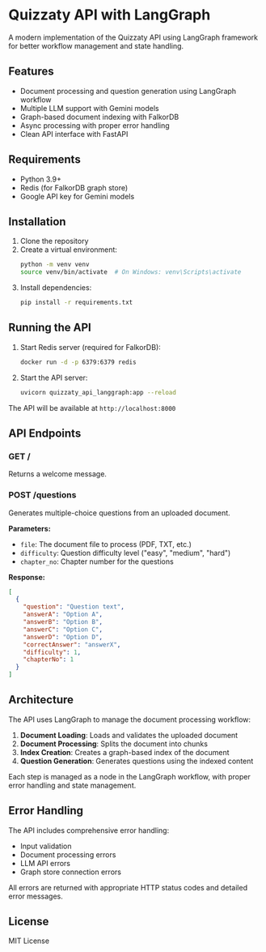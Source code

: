 # Quizzaty API with LangGraph

A modern implementation of the Quizzaty API using LangGraph framework for better workflow management and state handling.

## Features

- Document processing and question generation using LangGraph workflow
- Multiple LLM support with Gemini models
- Graph-based document indexing with FalkorDB
- Async processing with proper error handling
- Clean API interface with FastAPI

## Requirements

- Python 3.9+
- Redis (for FalkorDB graph store)
- Google API key for Gemini models

## Installation

1. Clone the repository
2. Create a virtual environment:
   ```bash
   python -m venv venv
   source venv/bin/activate  # On Windows: venv\Scripts\activate
   ```
3. Install dependencies:
   ```bash
   pip install -r requirements.txt
   ```

## Running the API

1. Start Redis server (required for FalkorDB):
   ```bash
   docker run -d -p 6379:6379 redis
   ```

2. Start the API server:
   ```bash
   uvicorn quizzaty_api_langgraph:app --reload
   ```

The API will be available at `http://localhost:8000`

## API Endpoints

### GET /
Returns a welcome message.

### POST /questions
Generates multiple-choice questions from an uploaded document.

**Parameters:**
- `file`: The document file to process (PDF, TXT, etc.)
- `difficulty`: Question difficulty level ("easy", "medium", "hard")
- `chapter_no`: Chapter number for the questions

**Response:**
```json
[
  {
    "question": "Question text",
    "answerA": "Option A",
    "answerB": "Option B",
    "answerC": "Option C",
    "answerD": "Option D",
    "correctAnswer": "answerX",
    "difficulty": 1,
    "chapterNo": 1
  }
]
```

## Architecture

The API uses LangGraph to manage the document processing workflow:

1. **Document Loading**: Loads and validates the uploaded document
2. **Document Processing**: Splits the document into chunks
3. **Index Creation**: Creates a graph-based index of the document
4. **Question Generation**: Generates questions using the indexed content

Each step is managed as a node in the LangGraph workflow, with proper error handling and state management.

## Error Handling

The API includes comprehensive error handling:
- Input validation
- Document processing errors
- LLM API errors
- Graph store connection errors

All errors are returned with appropriate HTTP status codes and detailed error messages.

## License

MIT License 